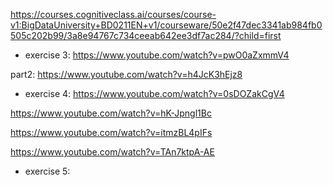https://courses.cognitiveclass.ai/courses/course-v1:BigDataUniversity+BD0211EN+v1/courseware/50e2f47dec3341ab984fb0505c202b99/3a8e94767c734ceeab642ee3df7ac284/?child=first



- exercise 3:
https://www.youtube.com/watch?v=pwO0aZxmmV4

part2:
https://www.youtube.com/watch?v=h4JcK3hEjz8


- exercise 4:
https://www.youtube.com/watch?v=0sDOZakCgV4

https://www.youtube.com/watch?v=hK-Jpngl1Bc

https://www.youtube.com/watch?v=itmzBL4pIFs

https://www.youtube.com/watch?v=TAn7ktpA-AE


- exercise 5:


